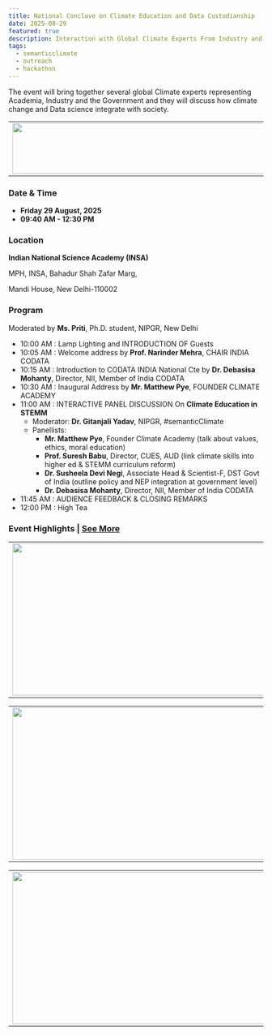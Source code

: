 ```yaml
---
title: National Conclave on Climate Education and Data Custodianship
date: 2025-08-29
featured: true
description: Interaction with Global Climate Experts From Industry and Academia
tags:
  - semanticclimate
  - outreach
  - hackathon
---
```


The event will bring together several global Climate experts representing Academia, Industry and the Government and they will discuss how climate change and Data science integrate with society.

<table>
  <tr>
    <td>
      <img src='{{ "/static/img/events_all/flyer_INSA.png" | url }}' width="500" height="100">
    </td>
  </tr>
</table>

### Date & Time

- **Friday 29 August, 2025**
- **09:40 AM - 12:30 PM**

### Location

**Indian National Science Academy (INSA)**

MPH, INSA, Bahadur Shah Zafar Marg, 

Mandi House, New Delhi-110002

### Program 

Moderated by **Ms. Priti**, Ph.D. student, NIPGR, New Delhi

- 10:00 AM : Lamp Lighting and INTRODUCTION OF Guests
- 10:05 AM : Welcome address by **Prof. Narinder Mehra**, CHAIR INDIA CODATA
- 10:15 AM : Introduction to CODATA INDIA National Cte by **Dr. Debasisa Mohanty**, Director, NII, Member of India CODATA
- 10:30 AM : Inaugural Address by **Mr. Matthew Pye**, FOUNDER CLIMATE ACADEMY 
- 11:00 AM : INTERACTIVE PANEL DISCUSSION On **Climate Education in STEMM**
  - Moderator: **Dr. Gitanjali Yadav**, NIPGR, #semanticClimate
  - Panellists:
    - **Mr. Matthew Pye**, Founder Climate Academy (talk about values, ethics, moral education)
    - **Prof. Suresh Babu**, Director, CUES, AUD (link climate skills into higher ed & STEMM curriculum reform)
    - **Dr. Susheela Devi Negi**, Associate Head & Scientist-F, DST Govt of India (outline policy and NEP integration at government level)
    - **Dr. Debasisa Mohanty**, Director, NII, Member of India CODATA
- 11:45 AM : AUDIENCE FEEDBACK & CLOSING REMARKS
- 12:00 PM : High Tea 

### Event Highlights | [See More](../../posts/climateConclave_event/)

<table>
<tr>
<td><img src='{{ "/static/img/events_all/climate_conclaveP3.jpg" | url }}' width="500" height="300"></td>
<td><img src='{{ "/static/img/events_all/climate_conclaveP6.jpg" | url }}' width="500" height="300"></td>
</tr>   
</table>

<table>
<tr>
<td><img src='{{ "/static/img/events_all/climate_conclaveP10.jpg" | url }}' width="500" height="300"></td>
<td><img src='{{ "/static/img/events_all/climate_conclaveP11.jpg" | url }}' width="500" height="300"></td>
</tr>   
</table>

<table>
<tr>
<td><img src='{{ "/static/img/events_all/climate_conclaveP20.jpg" | url }}' width="500" height="300"></td>
<td><img src='{{ "/static/img/events_all/climate_conclaveP21.jpg" | url }}' width="500" height="300"></td>
</tr>   
</table>




